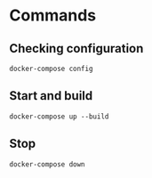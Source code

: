 # Commands

## Checking configuration

```text
docker-compose config
```

## Start and build

```text
docker-compose up --build
```

## Stop

```text
docker-compose down
```

